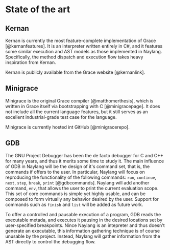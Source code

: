 State of the art
================

Kernan
------

Kernan is currently the most feature-complete implementation of Grace [@kernanfeatures]. It is an interpreter written entirely in C#, and it features some similar execution and AST models as those implemented in Naylang. Specifically, the method dispatch and execution flow takes heavy inspiration from Kernan.

Kernan is publicly available from the Grace website [@kernanlink].

Minigrace
------

Minigrace is the original Grace compiler [@matthomerthesis], which is written in Grace itself via bootstrapping with C [@minigracepage]. It does not include all the current language features, but it still serves as an excellent industrial-grade test case for the language.

Minigrace is currently hosted int GitHub [@minigracerepo].

GDB
------

The GNU Project Debugger has been the de facto debugger for C and C++ for many years, and thus it merits some time to study it. The main influence of GDB in Naylang will be the design of it's command set, that is, the commands if offers to the user. In particular, Naylang will focus on reproducing the functionality of the following commands: `run`, `continue`, `next`, `step`, `break`, `print` [@gdbcommands]. Naylang will add another command, `env`, that allows the user to print the current evaluation scope. This set of core commands is simple yet highly usable, and can be composed to form virtually any behavior desired by the user. Support for commands such as `finish` and `list` will be added as future work.

To offer a controlled and pausable execution of a program, GDB reads the executable metada, and executes it pausing in the desired locations set by user-specified breakpoints. Nince Naylang is an intepreter and thus doesn't generate an executable, this information gathering technique is of course unusable by the project. Instead, Naylang will gather information from the AST directly to control the debugging flow.
